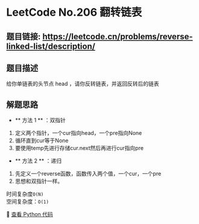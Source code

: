 # LeetCode No.206 翻转链表

## 题目链接: https://leetcode.cn/problems/reverse-linked-list/description/

## 题目描述
给你单链表的头节点 head ，请你反转链表，并返回反转后的链表

## 解题思路
- ** 方法 1 ** ：双指针
1. 定义两个指针，一个cur指向head，一个pre指向None
2. 循环直到cur等于None
3. 要使用temp先进行存储cur.next然后再进行cur指向pre

- ** 方法 2 ** ：递归
1. 先定义一个reverse函数，函数传入两个值，一个cur，一个pre
2. 思想和双指针一样。

时间复杂度`O(N)`  
空间复杂度：`O(1)`

📌 [查看 Python 代码](../solutions/python/No_206_反转链表.py)